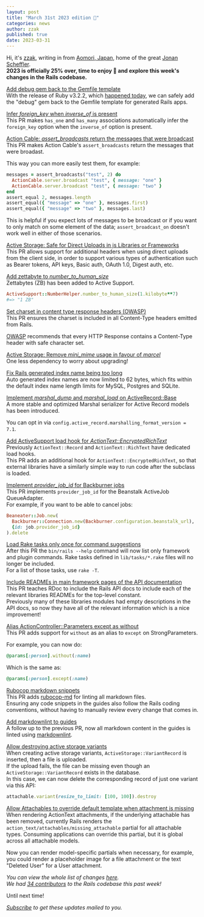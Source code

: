 ```yaml
---
layout: post
title: "March 31st 2023 edition 🌸"
categories: news
author: zzak
published: true
date: 2023-03-31
---
```



Hi, it's [zzak](https://github.com/zzak), writing in from [Aomori, Japan](https://aomori-tourism.com/en/spot/detail_101.html), home of the great [Jonan Scheffler](https://twitter.com/thejonanshow).  
**2023 is officially 25% over, time to enjoy 🌸 and explore this week's changes in the Rails codebase.**

[Add debug gem back to the Gemfile template](https://github.com/rails/rails/pull/47823)  
With the release of Ruby v3.2.2, which [happened today](https://www.ruby-lang.org/en/news/2023/03/30/ruby-3-2-2-released/), we can safely add the "debug" gem back to the Gemfile template for generated Rails apps.

[Infer _foreign_key_ when _inverse_of_ is present](https://github.com/rails/rails/pull/47797)  
This PR makes `has_one` and `has_many` associations automatically infer the `foreign_key` option when the `inverse_of` option is present.
  

[Action Cable: _assert_broadcasts_ return the messages that were broadcast](https://github.com/rails/rails/pull/47793)  
This PR makes Action Cable's `assert_broadcasts` return the messages that were broadast.

This way you can more easily test them, for example:
  
```ruby
messages = assert_broadcasts("test", 2) do
  ActionCable.server.broadcast "test", { message: "one" }
  ActionCable.server.broadcast "test", { message: "two" }
end
assert_equal 2, messages.length
assert_equal({ "message" => "one" }, messages.first)
assert_equal({ "message" => "two" }, messages.last)
```
  
This is helpful if you expect lots of messages to be broadcast or if you want to only match on some element of the data; `assert_broadcast_on` doesn't work well in either of those scenarios.


[Active Storage: Safe for Direct Uploads in js Libraries or Frameworks](https://github.com/rails/rails/pull/47773)  
This PR allows support for additional headers when using direct uploads from the client side, in order to support various types of authentication such as Bearer tokens, API keys, Basic auth, OAuth 1.0, Digest auth, etc.
  

[Add zettabyte to _number_to_human_size_](https://github.com/rails/rails/pull/47771)  
Zettabytes (ZB) has been added to Active Support.  

```ruby
ActiveSupport::NumberHelper.number_to_human_size(1.kilobyte**7)
#=> "1 ZB"
```

[Set charset in content type response headers (OWASP)](https://github.com/rails/rails/pull/47758)  
This PR ensures the charset is included in all Content-Type headers emitted from Rails.  

[OWASP](https://github.com/OWASP/ASVS/blob/v4.0.3/4.0/en/0x22-V14-Config.md#v144-http-security-headers) recommends that every HTTP Response contains a Content-Type header with safe character set.  
  

[Active Storage: Remove _mini_mime_ usage in favour of _marcel_](https://github.com/rails/rails/pull/47754)  
One less dependency to worry about upgrading!  
  

[Fix Rails generated index name being too long](https://github.com/rails/rails/pull/47753)  
Auto generated index names are now limited to 62 bytes, which fits within the default index name length limits for MySQL, Postgres and SQLite.  
  

[Implement _marshal_dump_ and _marshal_load_ on ActiveRecord::Base](https://github.com/rails/rails/pull/47747)  
A more stable and optimized Marshal serializer for Active Record models has been introduced.  

You can opt in via `config.active_record.marshalling_format_version = 7.1`.  
  

[Add ActiveSupport load hook for _ActionText::EncryptedRichText_](https://github.com/rails/rails/pull/47737)  
Previously `ActionText::Record` and `ActionText::RichText` have dedicated load hooks.  
This PR adds an additional hook for `ActionText::EncryptedRichText`, so that external libraries have a similarly simple way to run code after the subclass is loaded.  
  

[Implement _provider_job_id_ for Backburner jobs](https://github.com/rails/rails/pull/47732)  
This PR implements `provider_job_id` for the Beanstalk ActiveJob QueueAdapter.  
For example, if you want to be able to cancel jobs:  

```ruby
Beaneater::Job.new(
  Backburner::Connection.new(Backburner.configuration.beanstalk_url),
  {id: job.provider_job_id}
).delete
```
  

[Load Rake tasks only once for command suggestions](https://github.com/rails/rails/pull/47718)  
After this PR the `bin/rails --help` command will now list only framework and plugin commands. Rake tasks defined in `lib/tasks/*.rake` files will no longer be included.  
For a list of those tasks, use `rake -T`.  
  

[Include READMEs in main framework pages of the API documentation](https://github.com/rails/rails/pull/47717)  
This PR teaches RDoc to include the Rails API docs to include each of the relevant libraries READMEs for the top-level constant.  
Previously many of these libraries modules had empty descriptions in the API docs, so now they have all of the relevant information which is a nice improvement!  
  

[Alias ActionController::Parameters except as without](https://github.com/rails/rails/pull/47687)  
This PR adds support for `without` as an alias to `except` on StrongParameters.  

For example, you can now do:  

```ruby
@params[:person].without(:name)
```

Which is the same as:

```ruby
@params[:person].except(:name)
```
  

[Rubocop markdown snippets](https://github.com/rails/rails/pull/47186)  
This PR adds [rubocop-md](https://github.com/rubocop/rubocop-md) for linting all markdown files.  
Ensuring any code snippets in the guides also follow the Rails coding conventions, without having to manually review every change that comes in.  
  

[Add markdownlint to guides](https://github.com/rails/rails/pull/47779)  
A follow up to the previous PR, now all markdown content in the guides is linted using [markdownlint](https://github.com/markdownlint/markdownlint).  
  

[Allow destroying active storage variants](https://github.com/rails/rails/pull/47150)  
When creating active storage variants, `ActiveStorage::VariantRecord` is inserted, then a file is uploaded.  
If the upload fails, the file can be missing even though an `ActiveStorage::VariantRecord` exists in the database.  
In this case, we can now delete the corresponding record of just one variant via this API:  

```ruby
attachable.variant(resize_to_limit: [100, 100]).destroy
```
  

[Allow Attachables to override default template when attachment is missing](https://github.com/rails/rails/pull/46101)  
When rendering ActionText attachments, if the underlying attachable has been removed, currently Rails renders the `action_text/attachables/missing_attachable` partial for all attachable types. Consuming applications can override this partial, but it is global across all attachable models.  

Now you can render model-specific partials when necessary, for example, you could render a placeholder image for a file attachment or the text "Deleted User" for a User attachment.  
  


_You can view the whole list of changes [here](https://github.com/rails/rails/compare/@%7B2023-03-24%7D...main@%7B2023-03-31%7D)._  
_We had [34 contributors](https://contributors.rubyonrails.org/contributors/in-time-window/20230324-20230331) to the Rails codebase this past week!_

Until next time!  

_[Subscribe](https://world.hey.com/this.week.in.rails) to get these updates mailed to you._
